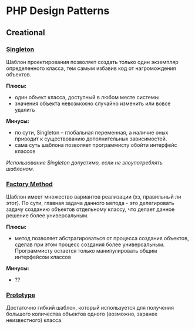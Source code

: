 # PHP Design Patterns
## Creational
### [Singleton](https://github.com/domanskyi/php-design-patterns/tree/master/Creational/Singleton)
Шаблон проектирования позволяет создать только один экземпляр определенного класса, тем самым избавив код от нагромождения объектов.

**Плюсы:**
* один объект класса, доступный в любом месте системы
* значения объекта невозможно случайно изменить или вовсе удалить

**Минусы:**
* по сути, Singleton – глобальная переменная, а наличие оных приводит к существованию дополнительных зависимостей. 
* сама суть шаблона позволяет программисту обойти интерфейс классов

*Использование Singleton допустимо, если не злоупотреблять шаблоном.*

### [Factory Method](https://github.com/domanskyi/php-design-patterns/tree/master/Creational/FactoryMethod)
Шаблон имеет множество вариантов реализации (хз, правильный ли этот). По сути, главная задача данного метода - это делегировать задачу созданию объектов отдельному классу, что делает данное решение более универсальным.

**Плюсы:**
* метод позволяет абстрагироваться от процесса создания объектов, сделав при этом процесс создания более универсальным. Программисту остается только манипулировать общим интерфейсом классов

**Минусы:**
* ??

### [Prototype]()
Достаточно гибкий шаблон, который используется для получения большого количества объектов одного (возможно, заранее неизвестного) класса. 

